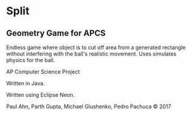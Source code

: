 # Split
## Geometry Game for APCS


Endless game where object is to cut off area from a generated rectangle without interfering with the ball's realistic movement. 
Uses simulates physics for the ball.

AP Computer Science Project 

Written in Java.

Written using Eclipse Neon. 

Paul Ahn, Parth Gupta, Michael Glushenko, Pedro Pachuca &copy; 2017

